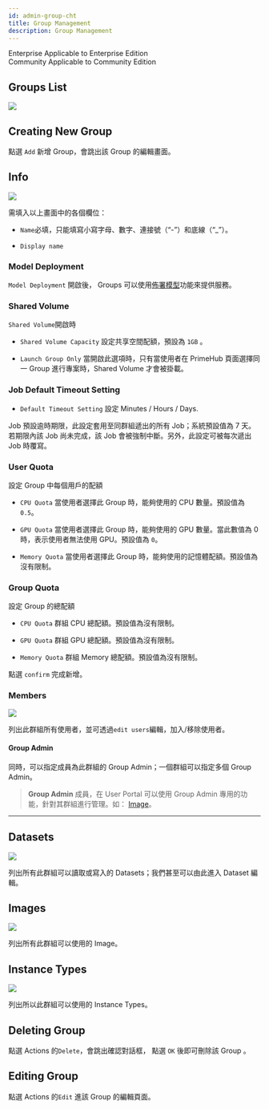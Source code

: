 ```yaml
---
id: admin-group-cht
title: Group Management
description: Group Management
---
```

<div class="label-sect">
  <div class="ee-only tooltip">Enterprise
    <span class="tooltiptext">Applicable to Enterprise Edition</span>
  </div>
  <div class="ce-only tooltip">Community
    <span class="tooltiptext">Applicable to Community Edition</span>
  </div>
</div>

## Groups List

![](assets/group_12_v27.png)

## Creating New Group

點選 `Add` 新增 Group，會跳出該 Group 的編輯畫面。

## Info

![](assets/group_add_v33.png)

需填入以上畫面中的各個欄位：

+ `Name`必填，只能填寫小寫字母、數字、連接號（“-”）和底線（“_”）。

+ `Display name`

### Model Deployment

`Model Deployment` 開啟後， Groups 可以使用[佈署模型](../model-deployment-feature)功能來提供服務。

### Shared Volume

`Shared Volume`開啟時

+ `Shared Volume Capacity` 設定共享空間配額，預設為 `1GB` 。

+ `Launch Group Only` 當開啟此選項時，只有當使用者在 PrimeHub 頁面選擇同一 Group 進行專案時，Shared Volume 才會被掛載。

### Job Default Timeout Setting

+ `Default Timeout Setting` 設定 Minutes / Hours / Days.

Job 預設逾時期限，此設定套用至同群組遞出的所有 Job；系統預設值為 7 天。若期限內該 Job 尚未完成，該 Job 會被強制中斷。另外，此設定可被每次遞出 Job 時覆寫。

### User Quota

設定 Group 中每個用戶的配額

+ `CPU Quota` 當使用者選擇此 Group 時，能夠使用的 CPU 數量。預設值為 `0.5`。

+ `GPU Quota` 當使用者選擇此 Group 時，能夠使用的 GPU 數量。當此數值為 0 時，表示使用者無法使用 GPU。預設值為 `0`。

+ `Memory Quota` 當使用者選擇此 Group 時，能夠使用的記憶體配額。預設值為沒有限制。

### Group Quota

設定 Group 的總配額

+ `CPU Quota` 群組 CPU 總配額。預設值為沒有限制。

+ `GPU Quota` 群組 GPU 總配額。預設值為沒有限制。

+ `Memory Quota` 群組 Memory 總配額。預設值為沒有限制。

點選 `confirm` 完成新增。

### Members

![](assets/group_admin.png)

列出此群組所有使用者，並可透過`edit users`編輯，加入/移除使用者。

#### Group Admin

同時，可以指定成員為此群組的 Group Admin；一個群組可以指定多個 Group Admin。

>**Group Admin** 成員，在 User Portal 可以使用 Group Admin 專用的功能，針對其群組進行管理。如： [Image](../../zh-tw/group-image-cht)。


---

## Datasets

![](assets/admin_group_ds_v25.png)

列出所有此群組可以讀取或寫入的 Datasets；我們甚至可以由此進入 Dataset 編輯。

## Images

![](assets/admin_group_img_v27.png)

列出所有此群組可以使用的 Image。

## Instance Types

![](assets/admin_group_it_v31.png)

列出所以此群組可以使用的 Instance Types。

## Deleting Group

點選 Actions 的`Delete`，會跳出確認對話框， 點選 `OK` 後即可刪除該 Group 。

## Editing Group

點選 Actions 的`Edit` 進該 Group 的編輯頁面。
